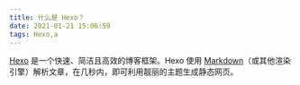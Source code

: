 ```yaml
---
title: 什么是 Hexo？
date: 2021-01-21 15:06:59
tags: Hexo,a
---
```



[Hexo](https://hexo.io/) 是一个快速、简洁且高效的博客框架。Hexo 使用 [Markdown](https://daringfireball.net/projects/markdown/)（或其他渲染引擎）解析文章，在几秒内，即可利用靓丽的主题生成静态网页。
